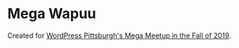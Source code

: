 # Mega Wapuu

Created for [WordPress Pittsburgh's Mega Meetup in the Fall of 2019](https://wppittsburgh.com/fall-2019-mega-meetup/).
